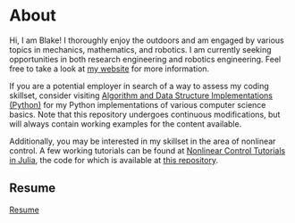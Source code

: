 # About

Hi, I am Blake! I thoroughly enjoy the outdoors and am engaged by various topics in mechanics, mathematics, and robotics. I am currently seeking opportunities in both research engineering and robotics engineering. Feel free to take a look at <a href="https://blakerbuchanan.github.io" target="_blank">my website</a> for more information. 

If you are a potential employer in search of a way to assess my coding skillset, consider visiting <a href="https://github.com/blakerbuchanan/algosdatastructs.git" target="_blank">Algorithm and Data Structure Implementations (Python)</a> for my Python implementations of various computer science basics. Note that this repository undergoes continuous modifications, but will always contain working examples for the content available.

Additionally, you may be interested in my skillset in the area of nonlinear control. A few working tutorials can be found at <a href="https://blakerbuchanan.github.io/portfolio/" target="_blank">Nonlinear Control Tutorials in Julia</a>, the code for which is available at <a href="https://github.com/blakerbuchanan/controlsProblems.git" target="_blank">this repository</a>.

## Resume
<a href="https://blakerbuchanan.github.io/viewable/Blake_Buchanan_Resume.pdf" target="_blank">Resume</a>
